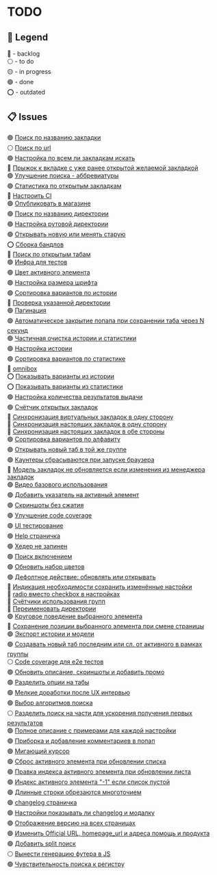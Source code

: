 # TODO

## 🧭 Legend
🔵 - backlog\
⚪ - to do\
🟡 - in progress\
🟢 - done\
⭕ - outdated

## 📋 Issues
🟢 [Поиск по названию закладки](todo/0001.md)\
⚪ [Поиск по url](todo/0002.md)\
🟢 [Настройка по всем ли закладкам искать](todo/0003.md)\
🔵 [Прыжок к вкладке с уже ранее открытой желаемой закладкой](todo/0004.md)\
🟢 [Улучшение поиска - аббревиатуры](todo/0005.md)\
🟢 [Статистика по открытым закладкам](todo/0006.md)\
🔵 [Настроить CI](todo/0007.md)\
🟢 [Опубликовать в магазине](todo/0008.md)\
🟢 [Поиск по названию директории](todo/0009.md)\
🟢 [Настройка рутовой директории](todo/0010.md)\
🟢 [Открывать новую или менять старую](todo/0011.md)\
⭕ [Сборка бандлов](todo/0012.md)\
🔵 [Поиск по открытым табам](todo/0013.md)\
🟢 [Инфра для тестов](todo/0014.md)\
🟢 [Цвет активного элемента](todo/0015.md)\
🟢 [Настройка размера шрифта](todo/0016.md)\
🟢 [Сортировка вариантов по истории](todo/0017.md)\
🔵 [Проверка указанной директории](todo/0018.md)\
🟢 [Пагинация](todo/0019.md)\
🟢 [Автоматическое закрытие попапа при сохранении таба через N секунд](todo/0020.md)\
🟢 [Частичная очистка истории и статистики](todo/0021.md)\
🟢 [Настройка истории](todo/0022.md)\
🟢 [Сортировка вариантов по статистике](todo/0023.md)\
🔵 [omnibox](todo/0024.md)\
⭕ [Показывать варианты из истории](todo/0025.md)\
⭕ [Показывать варианты из статистики](todo/0026.md)\
🟢 [Настройка количества результатов выдачи](todo/0027.md)\
🟢 [Счётчик открытых закладок](todo/0028.md)\
🔵 [Синхронизация виртуальных закладок в одну сторону](todo/0029.md)\
🔵 [Синхронизация настоящих закладок в одну сторону](todo/0030.md)\
🔵 [Синхронизация настоящих закладок в обе стороны](todo/0031.md)\
🟢 [Сортировка вариантов по алфавиту](todo/0032.md)\
🟢 [Открывать новый таб в той же группе](todo/0033.md)\
🟢 [Каунтеры сбрасываются при запуске браузера](todo/0034.md)\
🔵 [Модель закладок не обновляется если изменения из менеджера закладок](todo/0035.md)\
🟢 [Видео базового использования](todo/0036.md)\
🟢 [Добавить указатель на активный элемент](todo/0037.md)\
🟢 [Скриншоты без сжатия](todo/0038.md)\
🟢 [Улучшение code coverage](todo/0039.md)\
🟢 [UI тестирование](todo/0040.md)\
🟢 [Help страничка](todo/0041.md)\
🟢 [Хедер не запинен](todo/0042.md)\
🟢 [Поиск включением](todo/0043.md)\
🟢 [Обновить набор цветов](todo/0044.md)\
🟢 [Дефолтное действие: обновлять или открывать](todo/0045.md)\
🔵 [Индикация необходимости сохранить изменённые настойки](todo/0046.md)\
🔵 [radio вместо checkbox в настройках](todo/0047.md)\
🔵 [Счётчики использования групп](todo/0048.md)\
🔵 [Переименовать директории](todo/0049.md)\
🟢 [Круговое поведение выбранного элемента](todo/0050.md)\
🔵 [Сохранение позиции выбранного элемента при смене страницы](todo/0051.md)\
🟢 [Экспорт истории и модели](todo/0052.md)\
🟢 [Создавать новый таб последним или сл. от активного в рамках группы](todo/0053.md)\
⚪ [Code coverage для e2e тестов](todo/0054.md)\
🟢 [Обновить описание, скриншоты и добавить промо](todo/0055.md)\
🟢 [Разделить опции на табы](todo/0056.md)\
🟢 [Мелкие доработки после UX интервью](todo/0057.md)\
🟢 [Выбор алгоритмов поиска](todo/0058.md)\
⚪ [Разделить поиск на части для ускорения получения первых результатов](todo/0059.md)\
🟢 [Полное описание с примерами для каждой настройки](todo/0060.md)\
🟢 [Приборка и добавление комментариев в попап](todo/0061.md)\
🟢 [Мигающий курсор](todo/0062.md)\
🟢 [Сброс активного элемента при обновлении списка](todo/0063.md)\
🟢 [Правка индекса активного элемента при обновлении листа](todo/0064.md)\
🟢 [Индекс активного элемента "-1" если список пустой](todo/0065.md)\
🟢 [Длинные строки обрезаются многоточием](todo/0066.md)\
🟢 [changelog страничка](todo/0067.md)\
🟢 [Настройки показывать ли changelog и модалку](todo/0068.md)\
🟢 [Отображение версию на всех страницах](todo/0069.md)\
🟢 [Изменить Official URL, homepage_url и адреса помощь и продукта](todo/0070.md)\
🟢 [Добавить split поиск](todo/0071.md)\
⚪ [Вынести генерацию футера в JS](todo/0072.md)\
🟢 [Чувствительность поиска к регистру](todo/0073.md)

<!-- dotodo v0.1.0 -->
